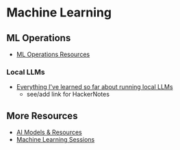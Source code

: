 # Machine Learning

## ML Operations
- [ML Operations Resources](/software/ml/ml-ops-resources.md)

### Local LLMs
- [Everything I've learned so far about running local LLMs](https://nullprogram.com/blog/2024/11/10/)
    - see/add link for HackerNotes
 
## More Resources
- [AI Models & Resources](software/ml/ai_models_resources.md)
- [Machine Learning Sessions](/software/ml/machine-learning-sessions-part-1.md)

